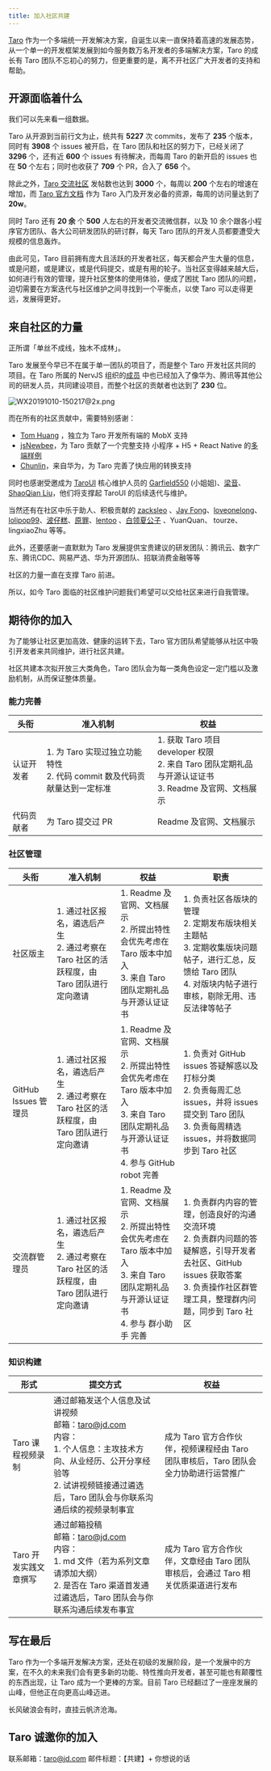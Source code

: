 ```yaml
---
title: 加入社区共建
---
```


[Taro](https://taro.jd.com) 作为一个多端统一开发解决方案，自诞生以来一直保持着高速的发展态势， 从一个单一的开发框架发展到如今服务数万名开发者的多端解决方案，Taro 的成长有 Taro 团队不忘初心的努力，但更重要的是，离不开社区广大开发者的支持和帮助。

## 开源面临着什么

我们可以先来看一组数据。

Taro 从开源到当前行文为止，统共有 **5227** 次 commits，发布了 **235** 个版本，同时有 **3908** 个 issues 被开启，在 Taro 团队和社区的努力下，已经关闭了 **3296** 个，还有近 **600** 个 issues 有待解决，而每周 Taro 的新开启的 issues 也在 **50** 个左右；同时也收获了 **709** 个 PR，合入了 **656** 个。

除此之外，[Taro 交流社区](https://taro-club.jd.com/) 发帖数也达到 **3000** 个，每周以 **200** 个左右的增速在增加，而 [Taro 官方文档](https://docs.taro.zone/) 作为 Taro 入门及开发必备的资源，每周的访问量达到了 **20w**。

同时 Taro 还有 **20 余** 个 **500** 人左右的开发者交流微信群，以及 10 余个跟各小程序官方团队、各大公司研发团队的研讨群，每天 Taro 团队的开发人员都要遭受大规模的信息轰炸。

由此可见，Taro 目前拥有庞大且活跃的开发者社区，每天都会产生大量的信息，或是问题，或是建议，或是代码提交，或是有用的轮子。当社区变得越来越大后，如何进行有效的管理，提升社区整体的使用体验，便成了困扰 Taro 团队的问题，迫切需要在方案迭代与社区维护之间寻找到一个平衡点，以使 Taro 可以走得更远，发展得更好。

## 来自社区的力量

正所谓「单丝不成线，独木不成林」。

Taro 发展至今早已不在属于单一团队的项目了，而是整个 Taro 开发社区共同的项目。在 Taro 所属的 NervJS 组织的[成员](https://github.com/orgs/NervJS/people) 中也已经加入了像华为、腾讯等其他公司的研发人员，共同建设项目，而整个社区的贡献者也达到了 **230** 位。

![WX20191010-150217@2x.png](https://img10.360buyimg.com/ling/jfs/t1/51716/38/13586/794849/5da564c9Ef215f164/cd2069db4f105db4.jpg)

而在所有的社区贡献中，需要特别感谢：

-  [Tom Huang](https://github.com/nanjingboy/) ，独立为 Taro 开发所有端的 MobX 支持
-  [jsNewbee](https://github.com/js-newbee/)，为 Taro 贡献了一个完整支持 小程序 + H5 + React Native 的[多端样例](https://github.com/qit-team/taro-yanxuan)
-  [Chunlin](https://github.com/Qiyu8/)，来自华为，为 Taro 完善了快应用的转换支持

同时也感谢受邀成为 [TaroUI](https://github.com/NervJS/taro-ui) 核心维护人员的  [Garfield550](https://github.com/Garfield550) (小姐姐)、[梁音](https://github.com/yinLiangDream)、[ShaoQian Liu](https://github.com/lsqy)，他们将支撑起 TaroUI 的后续迭代与维护。

当然还有在社区中乐于助人、积极贡献的 [zacksleo](https://github.com/zacksleo) 、[Jay Fong](https://github.com/fjc0k)、[loveonelong](https://github.com/loveonelong)、[lolipop99](https://github.com/lolipop99)、[波仔糕](https://github.com/bozaigao)、[原罪](https://github.com/fwh1990)、[lentoo](https://github.com/lentoo/) 、[白领夏公子](https://taro-club.jd.com/user/%E7%99%BD%E9%A2%86%E5%A4%8F%E5%85%AC%E5%AD%90)  、YuanQuan、 tourze、 lingxiaoZhu 等等。

此外，还要感谢一直默默为 Taro 发展提供宝贵建议的研发团队：腾讯云、数字广东、腾讯CDC、网易严选、华为开源团队、招联消费金融等等

社区的力量一直在支撑 Taro 前进。

所以，如今 Taro 面临的社区维护问题我们希望可以交给社区来进行自我管理。

## 期待你的加入

为了能够让社区更加高效、健康的运转下去，Taro 官方团队希望能够从社区中吸引开发者来共同维护，进行社区共建。

社区共建本次拟开放三大类角色，Taro 团队会为每一类角色设定一定门槛以及激励机制，从而保证整体质量。

### 能力完善

头衔 | 准入机制 | 权益
-- | -- | -- 
认证开发者 | 1. 为 Taro 实现过独立功能特性 <br/> 2. 代码 commit 数及代码贡献量达到一定标准 | 1. 获取 Taro 项目 developer 权限 <br/> 2. 来自 Taro 团队定期礼品与开源认证证书 <br/> 3. Readme 及官网、文档展示
代码贡献者 | 为 Taro 提交过 PR | Readme 及官网、文档展示

### 社区管理

头衔 | 准入机制 | 权益 | 职责
-- | -- | -- | --
社区版主  | 1. 通过社区报名，遴选后产生 <br/> 2. 通过考察在 Taro 社区的活跃程度，由 Taro 团队进行定向邀请   | 1. Readme 及官网、文档展示 <br/> 2. 所提出特性会优先考虑在 Taro 版本中加入 <br/>3. 来自 Taro 团队定期礼品与开源认证证书 | 1. 负责社区各版块的管理<br/>2. 定期发布版块相关主题帖 <br/> 3. 定期收集版块问题帖子，进行汇总，反馈给 Taro 团队 <br/> 4. 对版块内帖子进行审核，剔除无用、违反法律等帖子
GitHub Issues 管理员 |  1. 通过社区报名，遴选后产生 <br/> 2. 通过考察在 Taro 社区的活跃程度，由 Taro 团队进行定向邀请 | 1. Readme 及官网、文档展示 <br/> 2. 所提出特性会优先考虑在 Taro 版本中加入  <br/>3. 来自 Taro 团队定期礼品与开源认证证书 <br/> 4. 参与 GitHub robot 完善 |  1. 负责对 GitHub issues 答疑解惑以及打标分类 <br/> 2. 负责每周汇总 issues，并将 issues 提交到 Taro 团队  <br/>3. 负责每周精选 issues，并将数据同步到 Taro 社区
交流群管理员 |  1. 通过社区报名，遴选后产生 <br/> 2. 通过考察在 Taro 社区的活跃程度，由 Taro 团队进行定向邀请 | 1. Readme 及官网、文档展示 <br/> 2. 所提出特性会优先考虑在 Taro 版本中加入 <br/>3. 来自 Taro 团队定期礼品与开源认证证书 <br/>4. 参与 群小助手 完善 | 1. 负责群内内容的管理，创造良好的沟通交流环境  <br/> 2. 负责群内问题的答疑解惑，引导开发者去社区、GitHub issues 获取答案 <br/>3. 负责操作社区群管理工具，整理群内问题，同步到 Taro 社区

### 知识构建

形式 | 提交方式 | 权益
-- | -- | --
Taro 课程视频录制 | 通过邮箱发送个人信息及试讲视频<br/>邮箱：taro@jd.com<br/>内容：<br/>1. 个人信息：主攻技术方向、从业经历、公开分享经验等 <br/>2. 试讲视频链接通过遴选后，Taro 团队会与你联系沟通后续的视频录制事宜 | 成为 Taro 官方合作伙伴，视频课程经由 Taro 团队审核后，Taro 团队会全力协助进行运营推广
Taro 开发实践文章撰写 | 通过邮箱投稿<br/>邮箱：taro@jd.com<br/>内容：<br/>1. md 文件（若为系列文章请添加大纲） <br/>2. 是否在 Taro 渠道首发通过遴选后，Taro 团队会与你联系沟通后续发布事宜 | 成为 Taro 官方合作伙伴，文章经由 Taro 团队审核后，会通过 Taro 相关优质渠道进行发布
## 写在最后

Taro 作为一个多端开发解决方案，还处在初级的发展阶段，是一个发展中的方案，在不久的未来我们会有更多新的功能、特性推向开发者，甚至可能也有颠覆性的东西出现，让 Taro 成为一个更棒的方案。目前 Taro 已经翻过了一座座发展的山峰，但他正在向更高山峰迈进。

长风破浪会有时，直挂云帆济沧海。

## Taro 诚邀你的加入
联系邮箱：[taro@jd.com](mailto:taro@jd.com)
邮件标题：【共建】+ 你想说的话
